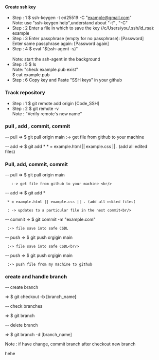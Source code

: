 
 #### Create ssh key
 
 - Step : 1 
   $ ssh-keygen -t ed25519 -C "example@gmail.com" <br/>
      Note: use "ssh-keygen help",understand about "-t" , "-C"
 - Step : 2 
  Enter a file in which to save the key (/c/Users/you/.ssh/id_rsa): example
 - Step : 3
   Enter passphrase (empty for no passphrase): [Password] <br/>
   Enter same passphrase again: [Password again]
 - Step : 4
   $ eval "$(ssh-agent -s)"<br/>  
      Note: start the ssh-agent in the background
 - Step : 5
   $ ls <br/>
     Note: "check example.pub exist"<br/>
   $ cat example.pub
 - Step : 6
   Copy key and Paste "SSH keys" in your github 

### Track repository
- Step : 1
  $ git remote add origin [Code_SSH]
- Step : 2
  $ git remote -v<br/>
  Note : "Verify remote's new name"

### pull , add ,  commit, commit
-- pull => $ git pull origin main  :-> get file from github to your machine

-- add  => $ git add *
     * = example.html || example.css || . (add all edited files)

### Pull, add,  commit, commit
-- pull => $ git pull origin main 

       :-> get file from github to your machine <br/>
-- add  => $ git add * 

     * = example.html || example.css || . (add all edited files)
     
     : -> updates to a particular file in the next commit<br/>
-- commit => $ git commit -m "example.com"

     :-> file save into safe CSDL
-- push => $ git push orgigin main

     :-> file save into safe CSDL<br/>
-- push => $ git push orgigin main

     :-> push file from my machine to github

### create and handle branch

-- create branch 

 => $ git checkout -b [branch_name]

-- check branches

 => $ git branch

-- delete branch

=> $ git branch -d [branch_name]

Note : if have change, commit branch after checkout new branch

hehe